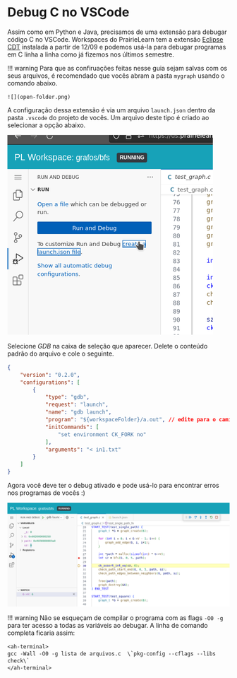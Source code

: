 # Debug C no VSCode

Assim como em Python e Java, precisamos de uma extensão para debugar código C no VSCode. Workspaces do PrairieLearn tem a extensão [Eclipse CDT](https://open-vsx.org/extension/eclipse-cdt/cdt-gdb-vscode) instalada a partir de 12/09 e podemos usá-la para debugar programas em C linha a linha como já fizemos nos últimos semestre. 

!!! warning 
    Para que as confiruações feitas nesse guia sejam salvas com os seus arquivos, é recomendado que vocês abram a pasta `mygraph` usando o comando abaixo.

    ![](open-folder.png)

A configuração dessa extensão é via um arquivo `launch.json` dentro da pasta `.vscode` do projeto de vocês. Um arquivo deste tipo é criado ao selecionar a opção abaixo.

![](debug-step1.png)

Selecione *GDB* na caixa de seleção que aparecer. Delete o conteúdo padrão do arquivo e cole o seguinte.

```json
{
    "version": "0.2.0",
    "configurations": [
        {
            "type": "gdb",
            "request": "launch",
            "name": "gdb launch",
            "program": "${workspaceFolder}/a.out", // edite para o caminho do executável desejado
            "initCommands": [
                "set environment CK_FORK no"
            ],
            "arguments": "< in1.txt"
        }
    ]
}
```

Agora você deve ter o debug ativado e pode usá-lo para encontrar erros nos programas de vocês :)

![](debug-ativado.png)

!!! warning
    Não se esqueçam de compilar o programa com as flags `-O0 -g` para ter acesso a todas as variáveis ao debugar. A linha de comando completa ficaria assim:

    <ah-terminal>
    gcc -Wall -O0 -g lista de arquivos.c  \`pkg-config --cflags --libs check\`
    </ah-terminal>
